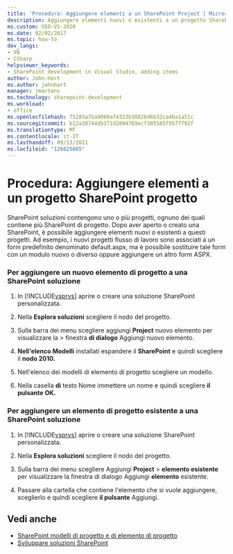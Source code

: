 ```yaml
---
title: 'Procedura: Aggiungere elementi a un SharePoint Project | Microsoft Docs'
description: Aggiungere elementi nuovi o esistenti a un progetto SharePoint in Visual Studio dopo aver aperto o creato una SharePoint soluzione.
ms.custom: SEO-VS-2020
ms.date: 02/02/2017
ms.topic: how-to
dev_langs:
- VB
- CSharp
helpviewer_keywords:
- SharePoint development in Visual Studio, adding items
author: John-Hart
ms.author: johnhart
manager: jmartens
ms.technology: sharepoint-development
ms.workload:
- office
ms.openlocfilehash: 75283a7ba9060af4323b3082bd6b32ca4ba1a51c
ms.sourcegitcommit: b12a38744db371d2894769ecf305585f9577792f
ms.translationtype: MT
ms.contentlocale: it-IT
ms.lasthandoff: 09/13/2021
ms.locfileid: "126625085"
---
```

# <a name="how-to-add-items-to-a-sharepoint-project"></a>Procedura: Aggiungere elementi a un progetto SharePoint progetto
  SharePoint soluzioni contengono uno o più progetti, ognuno dei quali contiene più SharePoint di progetto. Dopo aver aperto o creato una SharePoint, è possibile aggiungere elementi nuovi o esistenti a questi progetti. Ad esempio, i nuovi progetti flusso di lavoro sono associati a un form predefinito denominato default.aspx, ma è possibile sostituire tale form con un modulo nuovo o diverso oppure aggiungere un altro form ASPX.

### <a name="to-add-a-new-project-item-to-a-sharepoint-solution"></a>Per aggiungere un nuovo elemento di progetto a una SharePoint soluzione

1. In [!INCLUDE[vsprvs](../sharepoint/includes/vsprvs-md.md)] aprire o creare una soluzione SharePoint personalizzata.

2. Nella **Esplora soluzioni** scegliere il nodo del progetto.

3. Sulla barra dei menu scegliere aggiungi **Project** nuovo elemento per visualizzare la  >   finestra **di dialogo** Aggiungi nuovo elemento.

4. **Nell'elenco Modelli** installati espandere il **SharePoint** e quindi scegliere il **nodo 2010.**

5. Nell'elenco dei modelli di elemento di progetto scegliere un modello.

6. Nella casella **di** testo Nome immettere un nome e quindi scegliere **il pulsante OK.**

### <a name="to-add-an-existing-project-item-to-a-sharepoint-solution"></a>Per aggiungere un elemento di progetto esistente a una SharePoint soluzione

1. In [!INCLUDE[vsprvs](../sharepoint/includes/vsprvs-md.md)] aprire o creare una soluzione SharePoint personalizzata.

2. Nella **Esplora soluzioni** scegliere il nodo del progetto.

3. Sulla barra dei menu scegliere Aggiungi **Project**  >  **elemento esistente** per visualizzare la finestra di dialogo Aggiungi **elemento** esistente.

4. Passare alla cartella che contiene l'elemento che si vuole aggiungere, sceglierlo e quindi scegliere **il pulsante** Aggiungi.

## <a name="see-also"></a>Vedi anche
- [SharePoint modelli di progetto e di elemento di progetto](../sharepoint/sharepoint-project-and-project-item-templates.md)
- [Sviluppare soluzioni SharePoint](../sharepoint/developing-sharepoint-solutions.md)
